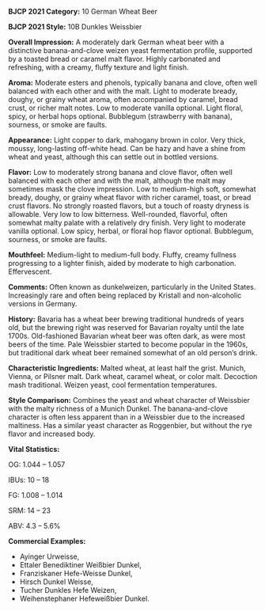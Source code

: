 <b>BJCP 2021 Category:</b> 10 German Wheat Beer

<b>BJCP 2021 Style:</b> 10B Dunkles Weissbier

<b>Overall Impression:</b> A moderately dark German wheat beer
with a distinctive banana-and-clove weizen yeast fermentation
profile, supported by a toasted bread or caramel malt flavor.
Highly carbonated and refreshing, with a creamy, fluffy texture
and light finish.

<b>Aroma:</b> Moderate esters and phenols, typically banana and
clove, often well balanced with each other and with the malt.
Light to moderate bready, doughy, or grainy wheat aroma,
often accompanied by caramel, bread crust, or richer malt
notes. Low to moderate vanilla optional. Light floral, spicy, or
herbal hops optional. Bubblegum (strawberry with banana),
sourness, or smoke are faults.

<b>Appearance:</b> Light copper to dark, mahogany brown in color.
Very thick, moussy, long-lasting off-white head. Can be hazy
and have a shine from wheat and yeast, although this can settle
out in bottled versions.

<b>Flavor:</b> Low to moderately strong banana and clove flavor,
often well balanced with each other and with the malt,
although the malt may sometimes mask the clove impression.
Low to medium-high soft, somewhat bready, doughy, or grainy
wheat flavor with richer caramel, toast, or bread crust flavors.
No strongly roasted flavors, but a touch of roasty dryness is
allowable. Very low to low bitterness. Well-rounded, flavorful,
often somewhat malty palate with a relatively dry finish. Very
light to moderate vanilla optional. Low spicy, herbal, or floral
hop flavor optional. Bubblegum, sourness, or smoke are faults.

<b>Mouthfeel:</b> Medium-light to medium-full body. Fluffy,
creamy fullness progressing to a lighter finish, aided by
moderate to high carbonation. Effervescent.

<b>Comments:</b> Often known as dunkelweizen, particularly in the
United States. Increasingly rare and often being replaced by
Kristall and non-alcoholic versions in Germany.

<b>History:</b> Bavaria has a wheat beer brewing traditional
hundreds of years old, but the brewing right was reserved for
Bavarian royalty until the late 1700s. Old-fashioned Bavarian
wheat beer was often dark, as were most beers of the time. Pale
Weissbier started to become popular in the 1960s, but
traditional dark wheat beer remained somewhat of an old
person’s drink.

<b>Characteristic Ingredients:</b> Malted wheat, at least half the
grist. Munich, Vienna, or Pilsner malt. Dark wheat, caramel
wheat, or color malt. Decoction mash traditional. Weizen yeast,
cool fermentation temperatures.

<b>Style Comparison:</b> Combines the yeast and wheat character
of Weissbier with the malty richness of a Munich Dunkel. The
banana-and-clove character is often less apparent than in a
Weissbier due to the increased maltiness. Has a similar yeast
character as Roggenbier, but without the rye flavor and
increased body.

<b>Vital Statistics:</b>

OG: 1.044 – 1.057

IBUs: 10 – 18

FG: 1.008 – 1.014

SRM: 14 – 23

ABV: 4.3 – 5.6%

<b>Commercial Examples:</b>
- Ayinger Urweisse,
- Ettaler Benediktiner Weißbier Dunkel,
- Franziskaner Hefe-Weisse Dunkel,
- Hirsch Dunkel Weisse,
- Tucher Dunkles Hefe Weizen,
- Weihenstephaner Hefeweißbier Dunkel.
